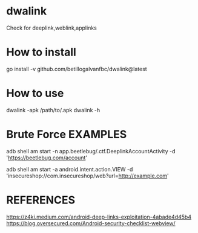 # dwalink
Check for deeplink,weblink,applinks

# How to install
go install -v github.com/betillogalvanfbc/dwalink@latest

# How to use 
dwalink -apk /path/to/.apk
dwalink -h 

# Brute Force EXAMPLES

adb shell am start -n app.beetlebug/.ctf.DeeplinkAccountActivity -d 'https://beetlebug.com/account'

adb shell am start -a android.intent.action.VIEW -d 'insecureshop://com.insecureshop/web?url=http://example.com'

# REFERENCES
https://z4ki.medium.com/android-deep-links-exploitation-4abade4d45b4
https://blog.oversecured.com/Android-security-checklist-webview/
